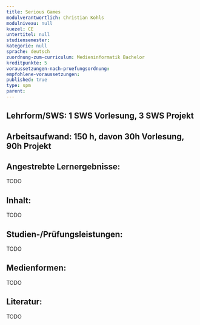 ```yaml
---
title: Serious Games
modulverantwortlich: Christian Kohls
modulniveau: null
kuezel: CE
untertitel: null
studiensemester: 
kategorie: null
sprache: deutsch
zuordnung-zum-curriculum: Medieninformatik Bachelor
kreditpunkte: 5
voraussetzungen-nach-pruefungsordnung:
empfohlene-voraussetzungen: 
published: true
type: spm
parent: 
---
```


## Lehrform/SWS: 1 SWS Vorlesung, 3 SWS Projekt


## Arbeitsaufwand: 150 h, davon 30h Vorlesung, 90h Projekt 


## Angestrebte Lernergebnisse:
TODO


## Inhalt:
TODO
 
## Studien-/Prüfungsleistungen:
TODO

## Medienformen:
TODO



## Literatur:
TODO



